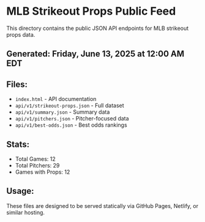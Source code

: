 # MLB Strikeout Props Public Feed

This directory contains the public JSON API endpoints for MLB strikeout props data.

## Generated: Friday, June 13, 2025 at 12:00 AM EDT

## Files:
- `index.html` - API documentation
- `api/v1/strikeout-props.json` - Full dataset
- `api/v1/summary.json` - Summary data
- `api/v1/pitchers.json` - Pitcher-focused data  
- `api/v1/best-odds.json` - Best odds rankings

## Stats:
- Total Games: 12
- Total Pitchers: 29
- Games with Props: 12

## Usage:
These files are designed to be served statically via GitHub Pages, Netlify, or similar hosting.
